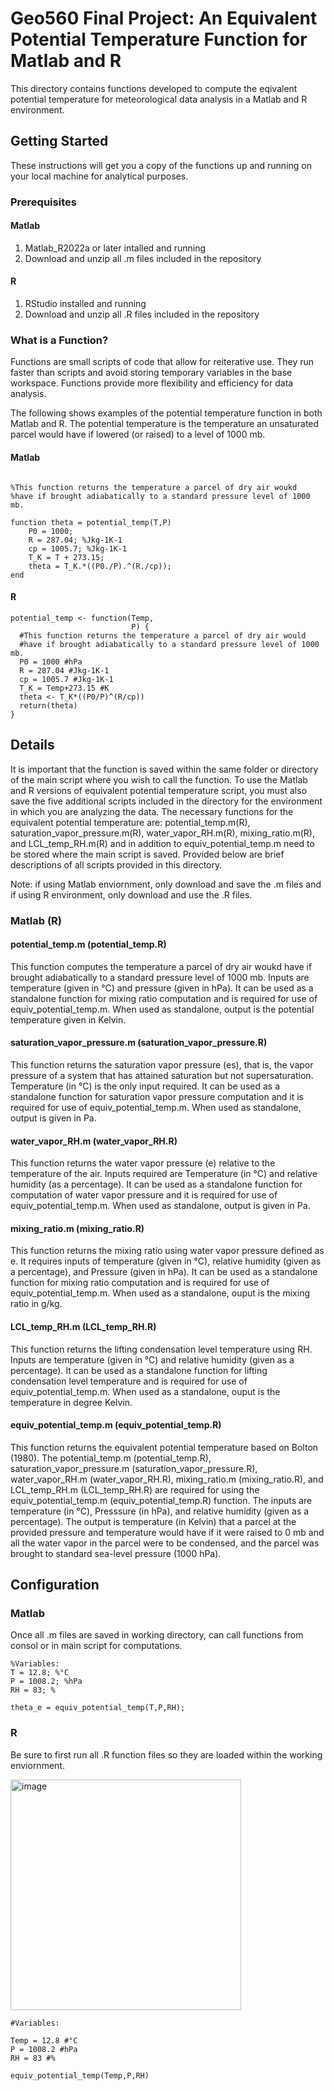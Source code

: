 # Geo560 Final Project: An Equivalent Potential Temperature Function for Matlab and R

This directory contains functions developed to compute the eqivalent potential temperature for meteorological data analysis in a Matlab and R environment. 

## Getting Started

These instructions will get you a copy of the functions up and running on your local machine for analytical purposes. 

### Prerequisites

#### Matlab

1. Matlab_R2022a or later intalled and running
2. Download and unzip all .m files included in the repository

#### R 

1. RStudio installed and running
2. Download and unzip all .R files included in the repository

### What is a Function?

Functions are small scripts of code that allow for reiterative use. They run faster than scripts and avoid storing temporary variables in the base workspace. Functions provide more flexibility and efficiency for data analysis.

The following shows examples of the potential temperature function in both Matlab and R. The potential temperature is the temperature an unsaturated parcel would have if lowered (or raised) to a level of 1000 mb.

#### Matlab

```

%This function returns the temperature a parcel of dry air woukd
%have if brought adiabatically to a standard pressure level of 1000 mb.

function theta = potential_temp(T,P)
    P0 = 1000;
    R = 287.04; %Jkg-1K-1
    cp = 1005.7; %Jkg-1K-1
    T_K = T + 273.15;
    theta = T_K.*((P0./P).^(R./cp));
end

```

#### R 

```
potential_temp <- function(Temp,
                           P) {
  #This function returns the temperature a parcel of dry air would
  #have if brought adiabatically to a standard pressure level of 1000 mb.
  P0 = 1000 #hPa
  R = 287.04 #Jkg-1K-1
  cp = 1005.7 #Jkg-1K-1
  T_K = Temp+273.15 #K
  theta <- T_K*((P0/P)^(R/cp))
  return(theta)
}
```

## Details

It is important that the function is saved within the same folder or directory of the main script where you wish to call the function. To use the Matlab and R versions of equivalent potential temperature script, you must also save the five additional scripts included in the directory for the environment in which you are analyzing the data. The necessary functions for the equivalent potential temperature are: potential_temp.m(R), saturation_vapor_pressure.m(R), water_vapor_RH.m(R), mixing_ratio.m(R), and LCL_temp_RH.m(R) and in addition to equiv_potential_temp.m need to be stored where the main script is saved. Provided below are brief descriptions of all scripts provided in this directory. 

Note: if using Matlab enviornment, only download and save the .m files and if using R environment, only download and use the .R files.  

### Matlab (R)

#### potential_temp.m (potential_temp.R)

This function computes the temperature a parcel of dry air woukd have if brought adiabatically to a standard pressure level of 1000 mb. Inputs are temperature (given in °C) and pressure (given in hPa). It can be used as a standalone function for mixing ratio computation and is required for use of equiv_potential_temp.m. When used as standalone, output is the potential temperature given in Kelvin.

#### saturation_vapor_pressure.m (saturation_vapor_pressure.R)

This function returns the saturation vapor pressure (es), that is, the vapor pressure of a system that has attained saturation but not supersaturation. Temperature (in °C) is the only input required. It can be used as a standalone function for saturation vapor pressure computation and it is required for use of equiv_potential_temp.m. When used as standalone, output is given in Pa.

#### water_vapor_RH.m (water_vapor_RH.R)

This function returns the water vapor pressure (e) relative to the temperature of the air. Inputs required are Temperature (in °C) and relative humidity (as a percentage). It can be used as a standalone function for computation of water vapor pressure and it is required for use of equiv_potential_temp.m. When used as standalone, output is given in Pa.


#### mixing_ratio.m (mixing_ratio.R)

This function returns the mixing ratio using water vapor pressure defined as e. It requires inputs of temperature (given in °C), relative humidity (given as a percentage), and Pressure (given in hPa). It can be used as a standalone function for mixing ratio computation and is required for use of equiv_potential_temp.m. When used as a standalone, ouput is the mixing ratio in g/kg.

#### LCL_temp_RH.m (LCL_temp_RH.R)

This function returns the lifting condensation level temperature using RH. Inputs are temperature (given in °C) and relative humidity (given as a percentage). It can be used as a standalone function for lifting condensation level temperature and is required for use of equiv_potential_temp.m. When used as a standalone, ouput is the temperature in degree Kelvin. 

#### equiv_potential_temp.m (equiv_potential_temp.R)

This function returns the equivalent potential temperature based on Bolton (1980). The potential_temp.m (potential_temp.R), saturation_vapor_pressure.m (saturation_vapor_pressure.R), water_vapor_RH.m (water_vapor_RH.R), mixing_ratio.m (mixing_ratio.R), and LCL_temp_RH.m (LCL_temp_RH.R) are required for using the equiv_potential_temp.m (equiv_potential_temp.R) function. The inputs are temperature (in °C), Presssure (in hPa), and relative humidity (given as a percentage). The output is temperature (in Kelvin) that a parcel at the provided pressure and temperature would have if it were raised to 0 mb and all the water vapor in the parcel were to be condensed, and the parcel was brought to standard sea-level pressure (1000 hPa).

## Configuration

### Matlab

Once all .m files are saved in working directory, can call functions from consol or in main script for computations.

```
%Variables:
T = 12.8; %°C
P = 1008.2; %hPa
RH = 83; %

theta_e = equiv_potential_temp(T,P,RH);

```

### R

Be sure to first run all .R function files so they are loaded within the working enviornment.

<img width="369" alt="image" src="https://user-images.githubusercontent.com/122836096/233811581-b45fd7f5-79aa-4c02-9820-83edee1ad55f.png">

```
#Variables:

Temp = 12.8 #°C
P = 1008.2 #hPa
RH = 83 #%

equiv_potential_temp(Temp,P,RH)

```
